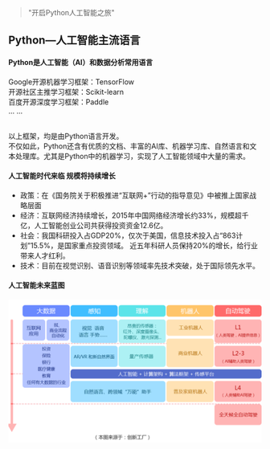> "开启Python人工智能之旅"

## Python—人工智能主流语言

#### Python是人工智能（AI）和数据分析常用语言
Google开源机器学习框架：TensorFlow
<br/>开源社区主推学习框架：Scikit-learn
<br/>百度开源深度学习框架：Paddle
<br/>... ...

<br/>以上框架，均是由Python语言开发。
<br/>不仅如此，Python还含有优质的文档、丰富的AI库、机器学习库、自然语言和文本处理库。尤其是Python中的机器学习，实现了人工智能领域中大量的需求。

#### 人工智能时代来临 规模将持续增长
* 政策：在《国务院关于积极推进“互联网+”行动的指导意见》中被推上国家战略层面
* 经济：互联网经济持续增长，2015年中国网络经济增长约33%，规模超千亿，人工智能创业公司共获得投资资金12.6亿。
* 社会：我国科研投入占GDP20%，仅次于美国，信息技术投入占“863计划”15.5%，是国家重点投资领域。 近五年科研人员保持20%的增长，给行业带来人才红利。
* 技术：目前在视觉识别、语音识别等领域率先技术突破，处于国际领先水平。

#### 人工智能未来蓝图

![人工智能未来蓝图](img/ai-structure.png '人工智能未来蓝图')

